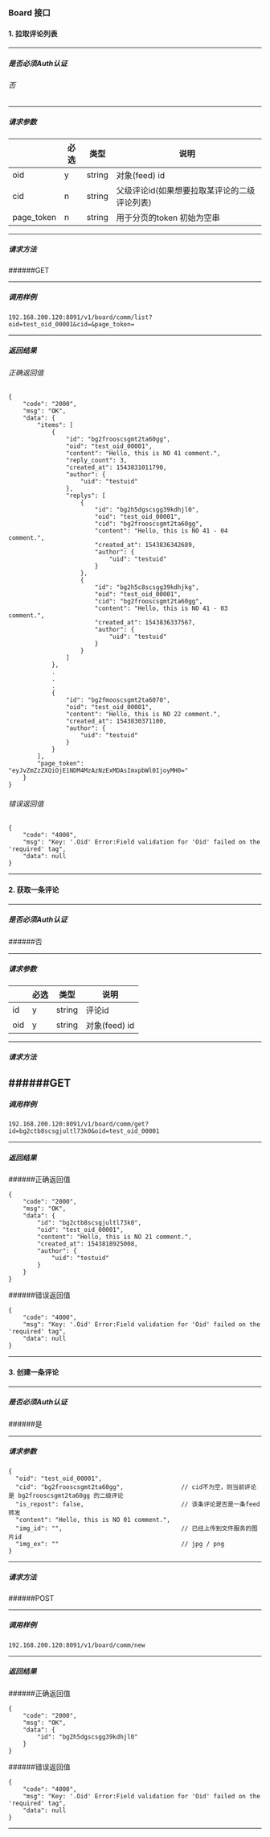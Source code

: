 ### Board 接口

#### 1. 拉取评论列表

---

##### 是否必须Auth认证
###### 否

---

##### 请求参数

| | 必选 | 类型 | 说明 |
|---------|------|--------------|--------------|
| oid | y | string | 对象(feed) id|
| cid | n | string | 父级评论id(如果想要拉取某评论的二级评论列表)|
| page_token| n | string | 用于分页的token 初始为空串|

---

##### 请求方法
######GET

---

##### 调用样例
```
192.168.200.120:8091/v1/board/comm/list?oid=test_oid_00001&cid=&page_token=
```
---

##### 返回结果

###### 正确返回值

```
{
    "code": "2000",
    "msg": "OK",
    "data": {
        "items": [
            {
                "id": "bg2frooscsgmt2ta60gg",
                "oid": "test_oid_00001",
                "content": "Hello, this is NO 41 comment.",
                "reply_count": 3,
                "created_at": 1543831011790,
                "author": {
                    "uid": "testuid"
                },
                "replys": [
                    {
                        "id": "bg2h5dgscsgg39kdhjl0",
                        "oid": "test_oid_00001",
                        "cid": "bg2frooscsgmt2ta60gg",
                        "content": "Hello, this is NO 41 - 04 comment.",
                        "created_at": 1543836342689,
                        "author": {
                            "uid": "testuid"
                        }
                    },
                    {
                        "id": "bg2h5c8scsgg39kdhjkg",
                        "oid": "test_oid_00001",
                        "cid": "bg2frooscsgmt2ta60gg",
                        "content": "Hello, this is NO 41 - 03 comment.",
                        "created_at": 1543836337567,
                        "author": {
                            "uid": "testuid"
                        }
                    }
                ]
            },
            .
            .
            .
            {
                "id": "bg2fmooscsgmt2ta6070",
                "oid": "test_oid_00001",
                "content": "Hello, this is NO 22 comment.",
                "created_at": 1543830371100,
                "author": {
                    "uid": "testuid"
                }
            }
        ],
        "page_token": "eyJvZmZzZXQiOjE1NDM4MzAzNzExMDAsImxpbWl0IjoyMH0="
    }
}
```

###### 错误返回值
```
{
    "code": "4000",
    "msg": "Key: '.Oid' Error:Field validation for 'Oid' failed on the 'required' tag",
    "data": null
}
```
---

#### 2. 获取一条评论

---

##### 是否必须Auth认证
######否

---

##### 请求参数

| | 必选 | 类型 | 说明 |
|---------|----|-------------|-------------|
| id  | y | string |评论id |
| oid | y | string |对象(feed) id |

---

##### 请求方法
######GET
---

##### 调用样例

```
192.168.200.120:8091/v1/board/comm/get?id=bg2ctb8scsgjultl73k0&oid=test_oid_00001
```

---

##### 返回结果

######正确返回值

```
{
    "code": "2000",
    "msg": "OK",
    "data": {
        "id": "bg2ctb8scsgjultl73k0",
        "oid": "test_oid_00001",
        "content": "Hello, this is NO 21 comment.",
        "created_at": 1543818925008,
        "author": {
            "uid": "testuid"
        }
    }
}
```

######错误返回值
```
{
    "code": "4000",
    "msg": "Key: '.Oid' Error:Field validation for 'Oid' failed on the 'required' tag",
    "data": null
}
```
---

#### 3. 创建一条评论

---

##### 是否必须Auth认证
######是

---

##### 请求参数

```
{
  "oid": "test_oid_00001",
  "cid": "bg2frooscsgmt2ta60gg",                // cid不为空，则当前评论是 bg2frooscsgmt2ta60gg 的二级评论
  "is_repost": false,                           // 该条评论是否是一条feed转发
  "content": "Hello, this is NO 01 comment.",
  "img_id": "",                                 // 已经上传到文件服务的图片id
  "img_ex": ""                                  // jpg / png
}
```

---

##### 请求方法
######POST

---

##### 调用样例

```
192.168.200.120:8091/v1/board/comm/new
```

---

##### 返回结果

######正确返回值

```
{
    "code": "2000",
    "msg": "OK",
    "data": {
        "id": "bg2h5dgscsgg39kdhjl0"
    }
}
```

######错误返回值
```
{
    "code": "4000",
    "msg": "Key: '.Oid' Error:Field validation for 'Oid' failed on the 'required' tag",
    "data": null
}
```
---
